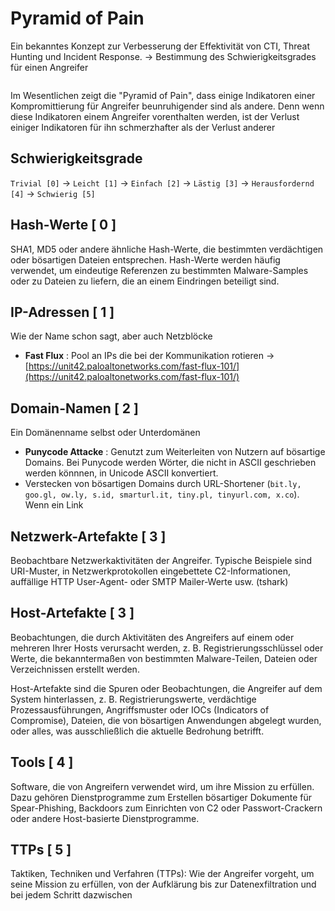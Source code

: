# Pyramid of Pain

Ein bekanntes Konzept zur Verbesserung der Effektivität von CTI, Threat Hunting und Incident Response. -> Bestimmung des Schwierigkeitsgrades für einen Angreifer

<figure><img src="https://www.attackiq.com/wp-content/uploads/2019/06/blog-pyramid-pain-01-768x432.jpg" alt=""><figcaption></figcaption></figure>

Im Wesentlichen zeigt die "Pyramid of Pain", dass einige Indikatoren einer Kompromittierung für Angreifer beunruhigender sind als andere. Denn wenn diese Indikatoren einem Angreifer vorenthalten werden, ist der Verlust einiger Indikatoren für ihn schmerzhafter als der Verlust anderer

## Schwierigkeitsgrade

`Trivial [0]` -> `Leicht [1]` -> `Einfach [2]` -> `Lästig [3]` -> `Herausfordernd [4]` -> `Schwierig [5]`

## &#x20;Hash-Werte \[ 0 ]

SHA1, MD5 oder andere ähnliche Hash-Werte, die bestimmten verdächtigen oder bösartigen Dateien entsprechen. Hash-Werte werden häufig verwendet, um eindeutige Referenzen zu bestimmten Malware-Samples oder zu Dateien zu liefern, die an einem Eindringen beteiligt sind.

## IP-Adressen \[ 1 ]

Wie der Name schon sagt, aber auch Netzblöcke

* **Fast Flux** : Pool an IPs die bei der Kommunikation rotieren -> [https://unit42.paloaltonetworks.com/fast-flux-101/](https://unit42.paloaltonetworks.com/fast-flux-101/)

## Domain-Namen \[ 2 ]

Ein Domänenname selbst oder Unterdomänen

* **Punycode Attacke** : Genutzt zum Weiterleiten von Nutzern auf bösartige Domains. Bei Punycode werden Wörter, die nicht in ASCII geschrieben werden könnnen, in Unicode ASCII konvertiert.
* Verstecken von bösartigen Domains durch URL-Shortener (`bit.ly, goo.gl, ow.ly, s.id, smarturl.it, tiny.pl, tinyurl.com, x.co`). Wenn ein Link

## Netzwerk-Artefakte \[ 3 ]

Beobachtbare Netzwerkaktivitäten der Angreifer. Typische Beispiele sind URI-Muster, in Netzwerkprotokollen eingebettete C2-Informationen, auffällige HTTP User-Agent- oder SMTP Mailer-Werte usw. (tshark)

## Host-Artefakte \[ 3 ]

Beobachtungen, die durch Aktivitäten des Angreifers auf einem oder mehreren Ihrer Hosts verursacht werden, z. B. Registrierungsschlüssel oder Werte, die bekanntermaßen von bestimmten Malware-Teilen, Dateien oder Verzeichnissen erstellt werden.

Host-Artefakte sind die Spuren oder Beobachtungen, die Angreifer auf dem System hinterlassen, z. B. Registrierungswerte, verdächtige Prozessausführungen, Angriffsmuster oder IOCs (Indicators of Compromise), Dateien, die von bösartigen Anwendungen abgelegt wurden, oder alles, was ausschließlich die aktuelle Bedrohung betrifft.

## Tools \[ 4 ]

Software, die von Angreifern verwendet wird, um ihre Mission zu erfüllen. Dazu gehören Dienstprogramme zum Erstellen bösartiger Dokumente für Spear-Phishing, Backdoors zum Einrichten von C2 oder Passwort-Crackern oder andere Host-basierte Dienstprogramme.

## TTPs \[ 5 ]

Taktiken, Techniken und Verfahren (TTPs): Wie der Angreifer vorgeht, um seine Mission zu erfüllen, von der Aufklärung bis zur Datenexfiltration und bei jedem Schritt dazwischen

